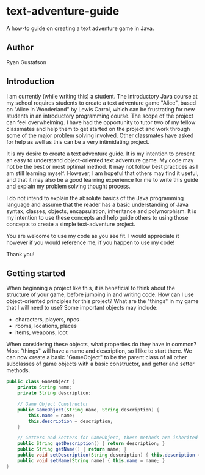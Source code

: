 # text-adventure-guide
A how-to guide on creating a text adventure game in Java.
## Author
Ryan Gustafson

## Introduction
I am currently (while writing this) a student. The introductory Java course at my school requires students to create a text adventure game "Alice", based on "Alice in Wonderland" by Lewis Carrol, which can be frustrating for new students in an introductory programming course. The scope of the project can feel overwhelming. I have had the opportunity to tutor two of my fellow classmates and help them to get started on the project and work through some of the major problem solving involved. Other classmates have asked for help as well as this can be a very intimidating project. 

It is my desire to create a text adventure guide. It is my intention to present an easy to understand object-oriented text adventure game. My code may not be the best or most optimal method. It may not follow best practices as I am still learning myself. However, I am hopeful that others may find it useful, and that it may also be a good learning experience for me to write this guide and explain my problem solving thought process. 

I do not intend to explain the absolute basics of the Java programming language and assume that the reader has a basic understanding of Java syntax, classes, objects, encapsulation, inheritance and polymorphism. It is my intention to use these concepts and help guide others to using those concepts to create a simple text-adventure project.

You are welcome to use my code as you see fit. I would appreciate it however if you would reference me, if you happen to use my code! 

Thank you!

## Getting started
When beginning a project like this, it is beneficial to think about the structure of your game, before jumping in and writing code. How can I use object-oriented principles for this project? What are the "things" in my game that I will need to use? Some important objects may include:
- characters, players, npcs
- rooms, locations, places
- items, weapons, loot

When considering these objects, what properties do they have in common? Most "things" will have a name and description, so I like to start there. We can now create a basic "GameObject" to be the parent class of all other subclasses of game objects with a basic constructor, and getter and setter methods.

```java
public class GameObject {
    private String name;
    private String description;

    // Game Object Constructor
    public GameObject(String name, String description) {
        this.name = name;
        this.description = description;
    }

    // Getters and Setters for GameObject, these methods are inherited by GameObject's children.
    public String getDescription() { return description; }
    public String getName() { return name; }
    public void setDescription(String description) { this.description = description; }
    public void setName(String name) { this.name = name; }
}
```


